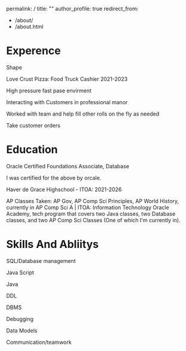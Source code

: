 
permalink: /
title: ""
author_profile: true
redirect_from: 
  - /about/
  - /about.html
# Experence

Shape 

​​Love Crust Pizza: Food Truck Cashier ​​2021-2023​ 

High pressure fast pase envirment

Interacting with Customers in professional manor 

Worked with team and help fill other rolls on the fly as needed 

Take customer orders 

# Education

Oracle Certified Foundations Associate, Database

I was certified for the above by orcale.

Haver de Grace Highschool - ITOA: ​2021-2026	 

AP Classes Taken: AP Gov, AP Comp Sci Principles, AP World History, currently in AP Comp Sci A | ITOA: Information Technology Oracle Academy, tech program that covers two Java classes, two Database classes, and two AP Comp Sci Classes (One of which I'm currently in). 

# Skills And Abliitys

SQL/Database management 

Java Script 

Java 

DDL 

DBMS 

Debugging 

Data Models 

Communication/teamwork 
